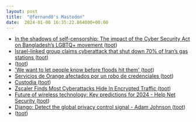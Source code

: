 ```yaml
---
layout: post
title:  "@fernand0's Mastodon"
date:  2024-01-08 16:35:22.864000+00:00
---
```

*  [In the shadows of self-censorship: The impact of the Cyber Security Act on Bangladesh’s LGBTQ+ movement  ](https://globalvoices.org/2024/01/04/in-the-shadows-of-self-censorship-the-impact-of-the-cyber-security-act-on-bangladeshs-lgbtq-movement/) ([toot](https://mastodon.social/@fernand0/111721298189548633))
*  [Israel-linked group claims cyberattack that shut down 70% of Iran’s gas stations  ](https://www.timesofisrael.com/israel-linked-group-claims-cyberattack-that-shuts-down-70-of-irans-gas-stations/) ([toot](https://mastodon.social/@fernand0/111721089156154645))
*  [ ](https://mastodon.social/users/fernand0/statuses/111720658895500712/activity) ([toot](https://mastodon.social/users/fernand0/statuses/111720658895500712/activity))
*  ['We want to let people know before floods hit them' ](https://www.bbc.com/news/business-6774825) ([toot](https://mastodon.social/@fernand0/111720392733050879))
*  [Servicios de Orange afectados por un robo de credenciales ](https://unaaldia.hispasec.com/2024/01/servicios-de-orange-afectados-por-un-robo-de-credenciales.htm) ([toot](https://mastodon.social/@fernand0/111720131339927028))
*  [Custodia ](https://www.flickr.com/photos/fernand0/53420243940) ([toot](https://mastodon.social/@fernand0/111720031695705714))
*  [Zscaler Finds Most Cyberattacks Hide In Encrypted Traffic ](https://www.zscaler.es/press/zscaler-threatlabz-finds-most-cyberattacks-hide-encrypted-traffi) ([toot](https://mastodon.social/@fernand0/111719846902366435))
*  [Future of wireless technology: Key predictions for 2024 - Help Net Security ](https://www.helpnetsecurity.com/2023/12/22/wireless-technology-2024-predictions) ([toot](https://mastodon.social/@fernand0/111719699409190152))
*  [Django: Detect the global privacy control signal - Adam Johnson ](https://adamj.eu/tech/2023/12/27/django-global-privacy-control) ([toot](https://mastodon.social/@fernand0/111717951037266973))
*  [ ](https://mastodon.social/users/fernand0/statuses/111716562950389012/activity) ([toot](https://mastodon.social/users/fernand0/statuses/111716562950389012/activity))
